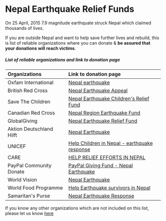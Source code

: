 # Nepal Earthquake Relief Funds

On 25 April, 2015 7.9 magnitude earthquate struck Nepal which claimed thousands of lives.

If you are outside Nepal and want to help save further lives and rebuild, this is list of reliable organizations where you can donate & **be assured that your donations will reach victims**.

##### List of reliable organizations and link to donation page


Organizations              | Link to donation page 
:--------------------------|:----------------------
Oxfam International        | [Nepal earthquake](https://www.oxfam.org/en/emergencies/nepal-earthquake)
British Red Cross          | [Nepal Earthquake Appeal](http://www.redcross.org.uk/nepalearthquake)
Save The Children          | [Nepal Earthquake Children's Relief Fund](http://www.savethechildren.org/site/apps/nlnet/content2.aspx?c=8rKLIXMGIpI4E&b=9241341&ct=14615143)
Canadian Red Cross         | [Nepal Region Earthquake Fund](https://secure.redcross.ca/registrant/donate.aspx?eventid=172921)
GlobalGiving               | [Nepal Earthquake Relief Fund](http://www.globalgiving.org/projects/nepal-earthquake-relief-fund/)
Aktion Deutschland Hilft   | [Nepal Earthquake](https://www.spendenkonto-nothilfe.de/)
UNICEF                     | [Help Children in Nepal - earthquake response](http://www.supportunicef.org/site/c.dvKUI9OWInJ6H/b.9274583/k.FBFF/Help_Children_in_Nepal_Donate_for_earthquake_response.htm)
CARE                       | [HELP RELIEF EFFORTS IN NEPAL](https://my.care.org/site/Donation2?18840.donation=form1&df_id=18840)
PayPal Community Donate    | [PayPal Giving Fund - Nepal Earthquake](https://www.paypal-community.com/t5/PayPal-Forward/Helping-the-Victims-of-the-Nepal-Earthquake/ba-p/967501#.VTwq_q_Wq8o.twitter)
World Vision               | [Nepal Earthquake](http://www.wvi.org/nepal-earthquake-0)
World Food Programme       | [Help Earthquake survivors in Nepal](https://give.wfp.org/5279/?step=country)
Samaritan's Purse          | [Nepal Earthquake Response](http://www.samaritanspurse.org/article/deadly-earthquake-in-nepal/)

If you know any other organizations which are not included on this list, please let us know [here](https://github.com/chhantyal/PrayForNepal/issues/1)

